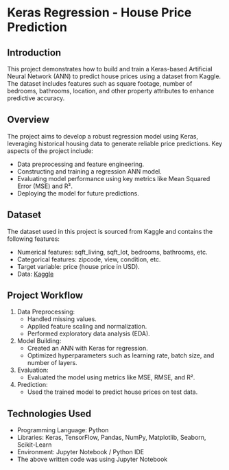 # Keras Regression - House Price Prediction
## Introduction
This project demonstrates how to build and train a Keras-based Artificial Neural Network (ANN) to predict house prices using a dataset from Kaggle. The dataset includes features such as square footage, number of bedrooms, bathrooms, location, and other property attributes to enhance predictive accuracy.
## Overview
The project aims to develop a robust regression model using Keras, leveraging historical housing data to generate reliable price predictions. Key aspects of the project include:
* Data preprocessing and feature engineering.
* Constructing and training a regression ANN model.
* Evaluating model performance using key metrics like Mean Squared Error (MSE) and R².
* Deploying the model for future predictions.
## Dataset
The dataset used in this project is sourced from Kaggle and contains the following features:
  * Numerical features: sqft_living, sqft_lot, bedrooms, bathrooms, etc.
  * Categorical features: zipcode, view, condition, etc.
  * Target variable: price (house price in USD).
  * Data: [Kaggle](https://www.kaggle.com/)
## Project Workflow
1. Data Preprocessing:
   * Handled missing values.
   * Applied feature scaling and normalization.
   * Performed exploratory data analysis (EDA).
2. Model Building:
   * Created an ANN with Keras for regression.
   * Optimized hyperparameters such as learning rate, batch size, and number of layers.
3. Evaluation:
   * Evaluated the model using metrics like MSE, RMSE, and R².
4. Prediction:
   * Used the trained model to predict house prices on test data.
## Technologies Used
  * Programming Language: Python
  * Libraries: Keras, TensorFlow, Pandas, NumPy, Matplotlib, Seaborn, Scikit-Learn
  * Environment: Jupyter Notebook / Python IDE
  * The above written code was using Jupyter Notebook

